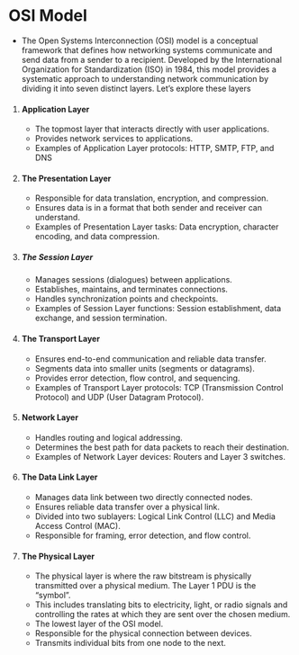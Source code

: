 # OSI Model
 - The Open Systems Interconnection (OSI) model is a conceptual framework that defines how networking systems communicate and send data from a sender to a recipient.
   Developed by the International Organization for Standardization (ISO) in 1984, this model provides a systematic approach to understanding network communication by dividing it into seven distinct layers.
   Let’s explore these layers  
 
1. #### Application Layer
 
     -  The topmost layer that interacts directly with user applications.
     -  Provides network services to applications.
     -  Examples of Application Layer protocols: HTTP, SMTP, FTP, and DNS

2. #### The Presentation Layer

     -  Responsible for data translation, encryption, and compression.
     -  Ensures data is in a format that both sender and receiver can understand.
     -  Examples of Presentation Layer tasks: Data encryption, character encoding, and data compression.
    
3. ##### The Session Layer

     -  Manages sessions (dialogues) between applications.
     -  Establishes, maintains, and terminates connections.
     -  Handles synchronization points and checkpoints.
     -  Examples of Session Layer functions: Session establishment, data exchange, and session termination.

    
4. #### The Transport Layer

     -  Ensures end-to-end communication and reliable data transfer.
     -  Segments data into smaller units (segments or datagrams).
     -  Provides error detection, flow control, and sequencing.
     -  Examples of Transport Layer protocols: TCP (Transmission Control Protocol) and UDP (User Datagram Protocol).
   
5. #### Network Layer

     -  Handles routing and logical addressing.
     -  Determines the best path for data packets to reach their destination.
     -  Examples of Network Layer devices: Routers and Layer 3 switches.
    
6. #### The Data Link Layer

     -  Manages data link between two directly connected nodes.
     -  Ensures reliable data transfer over a physical link.
     -  Divided into two sublayers: Logical Link Control (LLC) and Media Access Control (MAC).
     -  Responsible for framing, error detection, and flow control.
   
7. #### The Physical Layer

    -   The physical layer is where the raw bitstream is physically transmitted over a physical medium. The Layer 1 PDU is the “symbol”.
    -   This includes translating bits to electricity, light, or radio signals and controlling the rates at which they are sent over the chosen medium.
    -   The lowest layer of the OSI model.
    -   Responsible for the physical connection between devices.
    -   Transmits individual bits from one node to the next.
